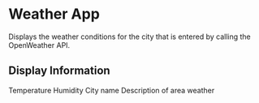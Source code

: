 # Weather App
Displays the weather conditions for the city that is entered by calling the OpenWeather API.
## Display Information
Temperature 
Humidity
City name
Description of area weather
